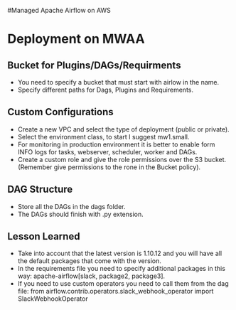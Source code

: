 #Managed Apache Airflow on AWS

# Deployment on MWAA

## Bucket for Plugins/DAGs/Requirments

*  You need to specify a bucket that must start with airlow in the name.
*  Specify different paths for Dags, Plugins and Requirements.

## Custom Configurations
*  Create a new VPC and select the type of deployment (public or private).
*  Select the environment class, to start I suggest mw1.small.
*  For monitoring in production environment it is better to enable form INFO logs for tasks, webserver, scheduler, worker and DAGs.
*  Create a custom role and give the role permissions over the S3 bucket. (Remember give permissions to the rone in the Bucket policy).

## DAG Structure
*  Store all the DAGs in the dags folder.
*  The DAGs should finish with .py extension.

## Lesson Learned 
*  Take into account that the latest version is 1.10.12 and you will have all the default packages that come with the version.
*  In the requirements file you need to specify additional packages in this way:  apache-airflow[slack, package2, package3].
*  If you need to use custom operators you need to call them from the dag file: from airflow.contrib.operators.slack_webhook_operator import SlackWebhookOperator





